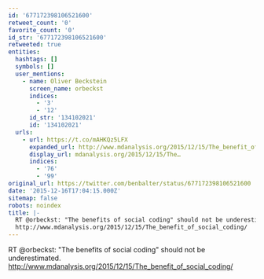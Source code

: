 ```yaml
---
id: '677172398106521600'
retweet_count: '0'
favorite_count: '0'
id_str: '677172398106521600'
retweeted: true
entities:
  hashtags: []
  symbols: []
  user_mentions:
    - name: Oliver Beckstein
      screen_name: orbeckst
      indices:
        - '3'
        - '12'
      id_str: '134102021'
      id: '134102021'
  urls:
    - url: https://t.co/mAHKQz5LFX
      expanded_url: http://www.mdanalysis.org/2015/12/15/The_benefit_of_social_coding/
      display_url: mdanalysis.org/2015/12/15/The…
      indices:
        - '76'
        - '99'
original_url: https://twitter.com/benbalter/status/677172398106521600
date: '2015-12-16T17:04:15.000Z'
sitemap: false
robots: noindex
title: |-
  RT @orbeckst: "The benefits of social coding" should not be underestimated.
  http://www.mdanalysis.org/2015/12/15/The_benefit_of_social_coding/
---
```


RT @orbeckst: "The benefits of social coding" should not be underestimated.
http://www.mdanalysis.org/2015/12/15/The_benefit_of_social_coding/